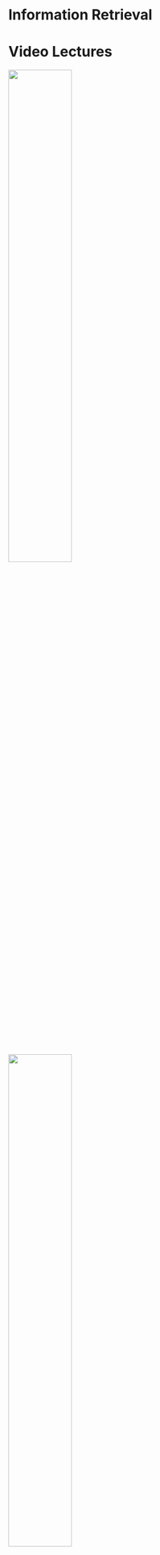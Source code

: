 Information Retrieval
============

Video Lectures
============

[<img src=https://github.com/StarlangSoftware/InformationRetrieval/blob/master/video1.jpg width="50%">](https://youtu.be/DhjZPVrvdnE)
[<img src=https://github.com/StarlangSoftware/InformationRetrieval/blob/master/video2.jpg width="50%">](https://youtu.be/rfNoyFw-_g8)
[<img src=https://github.com/StarlangSoftware/InformationRetrieval/blob/master/video3.jpg width="50%">](https://youtu.be/sYHVpTZL6o4)
[<img src=https://github.com/StarlangSoftware/InformationRetrieval/blob/master/video4.jpg width="50%">](https://youtu.be/bRckCK9VcKQ)
[<img src=https://github.com/StarlangSoftware/InformationRetrieval/blob/master/video5.jpg width="50%">](https://youtu.be/ZX4zTT69ll0)
[<img src=https://github.com/StarlangSoftware/InformationRetrieval/blob/master/video6.jpg width="50%">](https://youtu.be/AVoLka-LDXY)
[<img src=https://github.com/StarlangSoftware/InformationRetrieval/blob/master/video7.jpg width="50%">](https://youtu.be/5GOyBTeSJwo)
[<img src=https://github.com/StarlangSoftware/InformationRetrieval/blob/master/video8.jpg width="50%">](https://youtu.be/-iu6N8KZslw)
[<img src=https://github.com/StarlangSoftware/InformationRetrieval/blob/master/video9.jpg width="50%">](https://youtu.be/LwQYHFyDd8U)
[<img src=https://github.com/StarlangSoftware/InformationRetrieval/blob/master/video10.jpg width="50%">](https://youtu.be/Y_jS03r6GMI)
[<img src=https://github.com/StarlangSoftware/InformationRetrieval/blob/master/video11.jpg width="50%">](https://youtu.be/msRT2yx0yms)
[<img src=https://github.com/StarlangSoftware/InformationRetrieval/blob/master/video12.jpg width="50%">](https://youtu.be/B5RProYhMvk)
[<img src=https://github.com/StarlangSoftware/InformationRetrieval/blob/master/video13.jpg width="50%">](https://youtu.be/dxc3ONoW63E)
